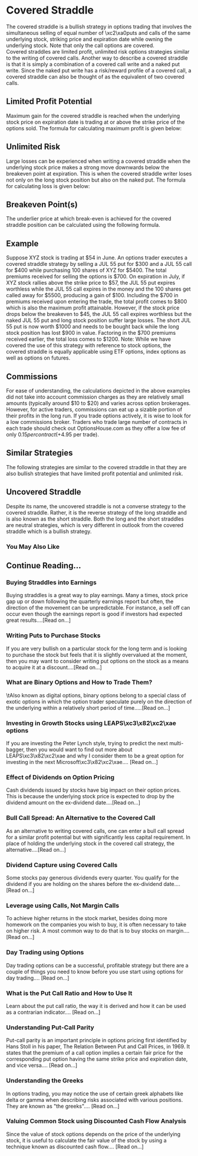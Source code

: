 # Covered Straddle
The covered straddle is a bullish strategy in options trading that involves the simultaneous    selling of equal number of \xc2\xa0puts and         calls    of the same underlying stock,         striking price and expiration date while    owning the underlying stock. Note that only the call options are covered.    
Covered straddles are limited profit, unlimited risk options strategies similar        to the writing of covered calls. Another way to describe a covered straddle is that        it is simply a combination of a covered call write and a naked put write. Since        the naked put write has a risk/reward profile of a covered call, a covered straddle        can also be thought of as the equivalent of two covered calls.

## Limited Profit Potential
Maximum gain for the covered straddle is reached when the underlying stock price on expiration date is trading    at or above the strike price of the options sold.
The formula for calculating maximum profit is given below:

## Unlimited Risk
Large losses can be experienced when writing a covered straddle when the underlying stock price makes a strong move downwards below the breakeven point at expiration. This is when the covered straddle writer loses not only on the long    stock position but also on the naked put.
The formula for calculating loss is given below:

## Breakeven Point(s)
The underlier price at which break-even is achieved for the covered straddle position can be calculated using the following formula.

## Example
Suppose XYZ stock is trading at $54 in June. An options trader executes a covered    straddle strategy by selling a JUL 55 put for $300 and a JUL 55 call for $400 while purchasing    100 shares of XYZ for $5400. The total premiums received for selling the options    is $700.
On expiration in July, if XYZ stock rallies above the strike price to $57, the JUL        55 put expires worthless while the JUL 55 call expires in the money and the 100        shares get called away for $5500, producing a gain of $100. Including the $700 in        premiums received upon entering the trade, the total profit comes to $800 which        is also the maximum profit attainable.
However, if the stock price drops below the breakeven to $45, the JUL 55 call expires        worthless but the naked JUL 55 put and long stock position suffer large losses.        The short JUL 55 put is now worth $1000 and needs to be bought back while the long        stock position has lost $900 in value. Factoring in the $700 premiums received earlier,        the total loss comes to $1200.
Note: While we have covered the use of this strategy with reference to stock options, the covered straddle is equally applicable using ETF options, index options as well as options on futures.

## Commissions
For ease of understanding, the calculations depicted in the above examples did not take into account commission charges as they are relatively small amounts (typically around $10 to $20) and varies across option brokerages.
However, for active traders, commissions can eat up a sizable portion of their profits in the long run. If you trade options actively, it is wise to look for a low commissions broker. Traders who trade large number of contracts in each trade should check out OptionsHouse.com as they offer a low fee of only $0.15 per contract (+$4.95 per trade).

## Similar Strategies
The following strategies are similar to the covered straddle in that they are also bullish strategies that have limited profit potential and unlimited risk.

## Uncovered Straddle
Despite its name, the uncovered straddle is not a converse strategy to the covered    straddle. Rather, it is the reverse strategy of the long        straddle and is also known as the short straddle.    Both the long and the short straddles are         neutral strategies, which is very different in outlook from the covered    straddle which is a bullish strategy.

### You May Also Like

## Continue Reading...

### Buying Straddles into Earnings
Buying straddles is a great way to play earnings.        Many a times, stock price gap up or down following the quarterly earnings report        but often, the direction of the movement can be unpredictable. For instance, a sell        off can occur even though the earnings report is good if investors had expected        great results....[Read on...]

### Writing Puts to Purchase Stocks
If you are very bullish on a particular stock for the long term and is looking to        purchase the stock but feels that it is slightly overvalued at the moment, then        you may want to consider writing put options on the        stock as a means to acquire it at a discount....[Read on...]

### What are Binary Options and How to Trade Them?
\tAlso known as digital options, binary options belong to a special class of exotic options in which the option trader speculate purely on the direction of the underlying within a relatively short period of time.....[Read on...]

### Investing in Growth Stocks using LEAPS\xc3\x82\xc2\xae options
If you are investing the Peter Lynch style, trying to predict the next multi-bagger,    then you would want to find out more about LEAPS\xc3\x82\xc2\xae and why I consider them to be a great option for investing in the next Microsoft\xc3\x82\xc2\xae....        [Read on...]

### Effect of Dividends on Option Pricing
Cash dividends issued by stocks have big impact on their option prices. This is    because the underlying stock price is expected to drop by the dividend amount on the ex-dividend date....[Read on...]

### Bull Call Spread: An Alternative to the Covered Call
As an alternative to writing covered calls, one can enter a bull call spread for    a similar profit potential but with significantly less capital requirement. In    place of holding the underlying stock in the covered call strategy, the alternative....[Read on...]

### Dividend Capture using Covered Calls
Some stocks pay generous dividends every quarter. You qualify for the dividend if        you are holding on the shares before the ex-dividend date....[Read on...]

### Leverage using Calls, Not Margin Calls
To achieve higher returns in the stock market, besides doing more homework on the        companies you wish to buy, it is often necessary to        take on higher risk. A most common way to do that is to buy stocks on margin....[Read on...]

### Day Trading using Options
Day trading options can be a successful, profitable strategy but there are a couple of things you need to know before you use start using options for day trading.... [Read on...]

### What is the Put Call Ratio and How to Use It
Learn about the put call ratio, the way it is derived and how it can be used as a contrarian indicator.... [Read on...]

### Understanding Put-Call Parity
Put-call parity is an important principle in options pricing first identified by Hans Stoll in his paper, The Relation Between Put and Call Prices, in 1969. It states that the premium of a call option implies a certain fair price for the corresponding put option having the same strike price and expiration date, and vice versa.... [Read on...]

### Understanding the Greeks
In options trading, you may notice the use of certain greek alphabets like delta        or gamma when describing risks associated with various positions. They are known as "the greeks".... [Read on...]

### Valuing Common Stock using Discounted Cash Flow    Analysis
Since the value of stock options depends on the price of the underlying stock, it        is useful to calculate the fair value of the stock by using a technique known as        discounted cash flow....        [Read on...]
